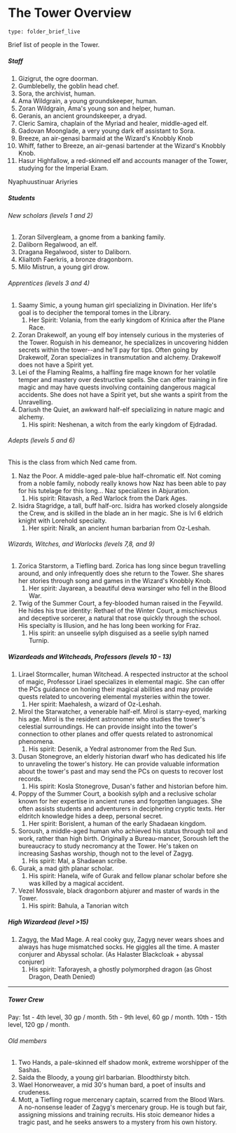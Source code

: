 # The Tower Overview
 
```ccard
type: folder_brief_live
```
 
Brief list of people in the Tower.

##### Staff

1. Gizigrut, the ogre doorman.
2. Gumblebelly, the goblin head chef.
3. Sora, the archivist, human.
4. Ama Wildgrain, a young groundskeeper, human.
5. Zoran Wildgrain, Ama's young son and helper, human.
6. Geranis, an ancient groundskeeper, a dryad.
7. Cleric Samira, chaplain of the Myriad and healer, middle-aged elf.
8. Gadovan Moonglade, a very young dark elf assistant to Sora.
9. Breeze, an air-genasi barmaid at the Wizard's Knobbly Knob
10. Whiff, father to Breeze, an air-genasi bartender at the Wizard's Knobbly Knob.
11. Hasur Highfallow, a red-skinned elf and accounts manager of the Tower, studying for the Imperial Exam.


Nyaphuustinuar Ariyries
##### Students

###### New scholars (levels 1 and 2)
1. Zoran Silvergleam, a gnome from a banking family.
2. Daliborn Regalwood, an elf.
3. Dragana Regalwood, sister to Daliborn.
4. Klialtoth Faerkris, a bronze dragonborn.
5. Milo Mistrun, a young girl drow.

###### Apprentices (levels 3 and 4)

1. Saamy Simic, a young human girl specializing in Divination. Her life's goal is to decipher the temporal tomes in the Library.
	1. Her Spirit: Volania, from the early kingdom of Krinica after the Plane Race.
2. Zoran Drakewolf, an young elf boy intensely curious in the mysteries of the Tower. Roguish in his demeanor, he specializes in uncovering hidden secrets within the tower--and he'll pay for tips. Often going by Drakewolf, Zoran specializes in transmutation and alchemy. Drakewolf does not have a Spirit yet.
3. Lei of the Flaming Realms, a halfling fire mage known for her volatile temper and mastery over destructive spells. She can offer training in fire magic and may have quests involving containing dangerous magical accidents. She does not have a Spirit yet, but she wants a spirit from the Unravelling.
4. Dariush the Quiet, an awkward half-elf specializing in nature magic and alchemy.
	1. His spirit: Neshenan, a witch from the early kingdom of Ejdradad.

###### Adepts (levels 5 and 6)

This is the class from which Ned came from.
1. Naz the Poor. A middle-aged pale-blue half-chromatic elf. Not coming from a noble family, nobody really knows how Naz has been able to pay for his tutelage for this long... Naz specializes in Abjuration.
	1. His spirit: Ritavash, a Red Warlock from the Dark Ages.
2. Isidra Stagridge, a tall, buff half-orc. Isidra has worked closely alongside the Crew, and is skilled in the blade an in her magic. She is lvl 6 eldrich knight with Lorehold specialty.
	1. Her spirit: Niralk, an ancient human barbarian from Oz-Leshah.

###### Wizards, Witches, and Warlocks (levels 7,8, and 9)
1. Zorica Starstorm, a Tiefling bard. Zorica has long since begun travelling around, and only infrequently does she return to the Tower. She shares her stories through song and games in the Wizard's Knobbly Knob.
	1. Her spirit: Jayarean, a beautiful deva warsinger who fell in the Blood War.
2. Twig of the Summer Court, a fey-blooded human raised in the Feywild. He hides his true identity: Rethael of the Winter Court, a mischievous and deceptive sorcerer, a natural that rose quickly through the school. His specialty is Illusion, and he has long been working for Fraz.
	1. His spirit: an unseelie sylph disguised as a seelie sylph named Turnip.

##### Wizardeads and Witcheads, Professors (levels 10 - 13)

1. Lirael Stormcaller, human Witchead. A respected instructor at the school of magic, Professor Lirael specializes in elemental magic. She can offer the PCs guidance on honing their magical abilities and may provide quests related to uncovering elemental mysteries within the tower.
	1. Her spirit: Maehalesh, a wizard of Oz-Leshah.
2. Mirol the Starwatcher, a venerable half-elf. Mirol is starry-eyed, marking his age. Mirol is the resident astronomer who studies the tower's celestial surroundings. He can provide insight into the tower's connection to other planes and offer quests related to astronomical phenomena.
	1. His spirit: Desenik, a Yedral astronomer from the Red Sun.
3. Dusan Stonegrove, an elderly historian dwarf who has dedicated his life to unraveling the tower's history. He can provide valuable information about the tower's past and may send the PCs on quests to recover lost records.
	1. His spirit: Kosla Stonegrove, Dusan's father and historian before him.
4. Poppy of the Summer Court, a bookish sylph and a reclusive scholar known for her expertise in ancient runes and forgotten languages. She often assists students and adventurers in deciphering cryptic texts. Her eldritch knowledge hides a deep, personal secret.
	1. Her spirit: Borislent, a human of the early Shadaean kingdom.
5. Soroush, a middle-aged human who achieved his status through toil and work, rather than high birth. Originally a Bureau-mancer, Soroush left the bureaucracy to study necromancy at the Tower. He's taken on increasing Sashas worship, though not to the level of Zagyg.
	1. His spirit: Mal, a Shadaean scribe.
6. Gurak, a mad gith planar scholar.
	1. His spirit: Hanela, wife of Gurak and fellow planar scholar before she was killed by a magical accident.
7. Vezel Mossvale, black dragonborn abjurer and master of wards in the Tower.
	1. His spirit: Bahula, a Tanorian witch

##### High Wizardead (level >15)
1. Zagyg, the Mad Mage. A real cooky guy, Zagyg never wears shoes and always has huge mismatched socks. He giggles all the time. A master conjurer and Abyssal scholar. (As Halaster Blackcloak + abyssal conjurer)
	1. His spirit: Taforayesh, a ghostly polymorphed  dragon (as Ghost Dragon, Death Denied)

---

##### Tower Crew
Pay: 1st - 4th level, 30 gp / month. 5th - 9th level, 60 gp / month. 10th - 15th level, 120 gp / month.
###### Old members
1. Two Hands, a pale-skinned elf shadow monk, extreme worshipper of the Sashas.
2. Saida the Bloody, a young girl barbarian. Bloodthirsty bitch.
3. Wael Honorweaver, a mid 30's human bard, a poet of insults and crudeness.
4. Mott, a Tiefling rogue mercenary captain, scarred from the Blood Wars. A no-nonsense leader of Zagyg's mercenary group. He is tough but fair, assigning missions and training recruits. His stoic demeanor hides a tragic past, and he seeks answers to a mystery from his own history.